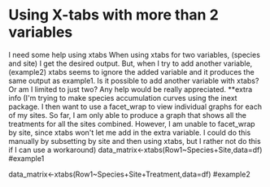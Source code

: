 
# Using X-tabs with more than 2 variables

I need some help using xtabs
When using xtabs for two variables, (species and site) I get the desired output. But, when I try to add another variable, (example2) xtabs seems to ignore the added variable and it produces the same output as example1. Is it possible to add another variable with xtabs? Or am I limited to just two? Any help would be really appreciated.
**extra info (I'm trying to make species accumulation curves using the inext package. I then want to use a facet_wrap to view individual graphs for each of my sites. So far, I am only able to produce a graph that shows all the treatments for all the sites combined. However, I am unable to facet_wrap by site, since xtabs won't let me add in the extra variable. I could do this manually by subsetting by site and then using xtabs, but I rather not do this if I can use a workaround)
data_matrix<-xtabs(Row1~Species+Site,data=df) #example1

data_matrix<-xtabs(Row1~Species+Site+Treatment,data=df) #example2


        